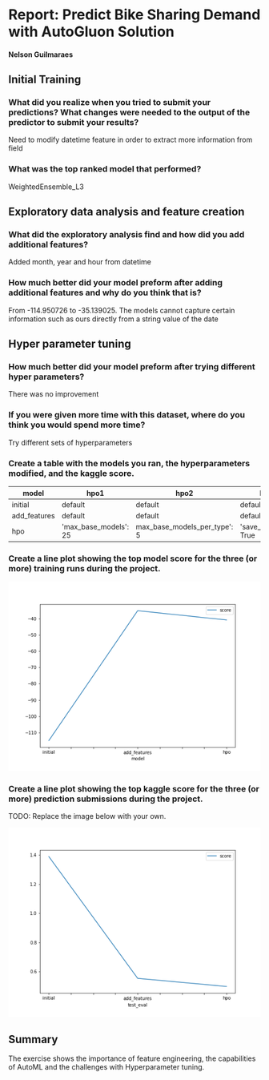 # Report: Predict Bike Sharing Demand with AutoGluon Solution
#### Nelson Guilmaraes

## Initial Training
### What did you realize when you tried to submit your predictions? What changes were needed to the output of the predictor to submit your results?
Need to modify datetime feature in order to extract more information from field

### What was the top ranked model that performed?
WeightedEnsemble_L3

## Exploratory data analysis and feature creation
### What did the exploratory analysis find and how did you add additional features?
Added month, year and hour from datetime

### How much better did your model preform after adding additional features and why do you think that is?
From -114.950726 to -35.139025. The models cannot capture certain information such as ours directly from a string value of the date

## Hyper parameter tuning
### How much better did your model preform after trying different hyper parameters?
There was no improvement

### If you were given more time with this dataset, where do you think you would spend more time?
Try different sets of hyperparameters

### Create a table with the models you ran, the hyperparameters modified, and the kaggle score.
|model|hpo1|hpo2|hpo3|score|
|--|--|--|--|--|
|initial|default|default|default|1.4|
|add_features|default|default|default|0.47463|
|hpo|'max_base_models': 25|max_base_models_per_type': 5|'save_bag_folds': True| 0.50257|

### Create a line plot showing the top model score for the three (or more) training runs during the project.

![model_train_score.png](model_train_score.png)

### Create a line plot showing the top kaggle score for the three (or more) prediction submissions during the project.

TODO: Replace the image below with your own.

![model_test_score.png](model_test_score.png)

## Summary
The exercise shows the importance of feature engineering, the capabilities of AutoML and the challenges with Hyperparameter tuning.
